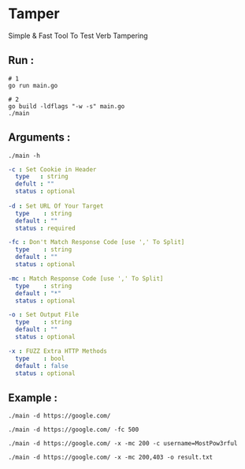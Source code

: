 # Tamper
Simple & Fast Tool To Test Verb Tampering


## Run :
```shell
# 1
go run main.go
```
```shell
# 2
go build -ldflags "-w -s" main.go
./main
```

## Arguments :
```shell
./main -h
```
```yaml
-c : Set Cookie in Header
  type   : string
  defult : ""
  status : optional
  
-d : Set URL Of Your Target
  type    : string
  default : ""
  status : required

-fc : Don't Match Response Code [use ',' To Split]
  type    : string
  default : ""
  status : optional

-mc : Match Response Code [use ',' To Split]
  type    : string
  default : "*"
  status : optional

-o : Set Output File
  type    : string
  default : ""
  status : optional

-x : FUZZ Extra HTTP Methods
  type    : bool
  default : false
  status : optional
```

## Example :
```shell
./main -d https://google.com/
```
```shell
./main -d https://google.com/ -fc 500
```
```shell
./main -d https://google.com/ -x -mc 200 -c username=MostPow3rful
```
```shell
./main -d https://google.com/ -x -mc 200,403 -o result.txt
```